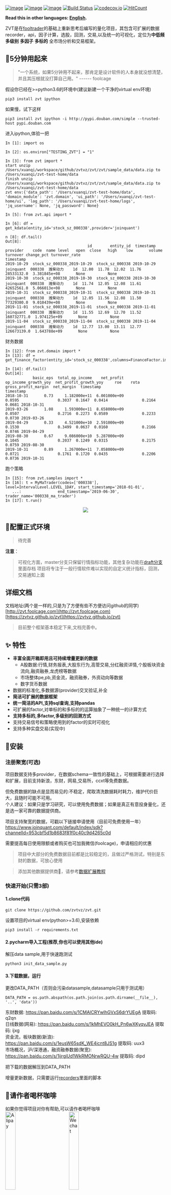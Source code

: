 [![image](https://img.shields.io/pypi/v/zvt.svg)](https://pypi.org/project/zvt/)
[![image](https://img.shields.io/pypi/l/zvt.svg)](https://pypi.org/project/zvt/)
[![image](https://img.shields.io/pypi/pyversions/zvt.svg)](https://pypi.org/project/zvt/)
[![Build Status](https://api.travis-ci.org/zvtvz/zvt.svg?branch=master)](https://travis-ci.org/zvtvz/zvt)
[![codecov.io](https://codecov.io/github/zvtvz/zvt/coverage.svg?branch=master)](https://codecov.io/github/zvtvz/zvt)
[![HitCount](http://hits.dwyl.io/zvtvz/zvt.svg)](http://hits.dwyl.io/zvtvz/zvt)

**Read this in other languages: [English](README-en.md).**  

ZVT是在[fooltrader](https://github.com/foolcage/fooltrader)的基础上重新思考后编写的量化项目，其包含可扩展的数据recorder，api，因子计算，选股，回测，交易,以及统一的可视化，定位为**中低频** **多级别** **多因子** **多标的** 全市场分析和交易框架。

##  🔖5分钟用起来

>"一个系统，如果5分钟用不起来，那肯定是设计软件的人本身就没想清楚，并且其压根就没打算自己用。" ------ foolcage

假设你已经在>=python3.6的环境中(建议新建一个干净的virtual env环境)
```
pip3 install zvt ipython
```

如果慢，试下这样
```
pip3 install zvt ipython -i http://pypi.douban.com/simple --trusted-host pypi.douban.com
```

进入ipython,体验一把
```
In [1]: import os

In [2]: os.environ["TESTING_ZVT"] = "1"

In [3]: from zvt import *
start unzip /Users/xuanqi/workspace/github/zvtvz/zvt/zvt/sample_data/data.zip to /Users/xuanqi/zvt-test-home/data
finish unzip /Users/xuanqi/workspace/github/zvtvz/zvt/zvt/sample_data/data.zip to /Users/xuanqi/zvt-test-home/data
zvt env:{'data_path': '/Users/xuanqi/zvt-test-home/data', 'domain_module': 'zvt.domain', 'ui_path': '/Users/xuanqi/zvt-test-home/ui', 'log_path': '/Users/xuanqi/zvt-test-home/logs', 'jq_username': None, 'jq_password': None}

In [5]: from zvt.api import *

In [6]: df = get_kdata(entity_id='stock_sz_000338',provider='joinquant')

n [8]: df.tail()
Out[8]:
                                    id        entity_id  timestamp   provider    code  name level   open  close   high    low       volume      turnover change_pct turnover_rate
timestamp
2019-10-29  stock_sz_000338_2019-10-29  stock_sz_000338 2019-10-29  joinquant  000338  潍柴动力    1d  12.00  11.78  12.02  11.76   28533132.0  3.381845e+08       None          None
2019-10-30  stock_sz_000338_2019-10-30  stock_sz_000338 2019-10-30  joinquant  000338  潍柴动力    1d  11.74  12.05  12.08  11.61   42652561.0  5.066013e+08       None          None
2019-10-31  stock_sz_000338_2019-10-31  stock_sz_000338 2019-10-31  joinquant  000338  潍柴动力    1d  12.05  11.56  12.08  11.50   77329380.0  9.010439e+08       None          None
2019-11-01  stock_sz_000338_2019-11-01  stock_sz_000338 2019-11-01  joinquant  000338  潍柴动力    1d  11.55  12.69  12.70  11.52  160732771.0  1.974125e+09       None          None
2019-11-04  stock_sz_000338_2019-11-04  stock_sz_000338 2019-11-04  joinquant  000338  潍柴动力    1d  12.77  13.00  13.11  12.77  126673139.0  1.643788e+09       None          None
```

财务数据
```
In [12]: from zvt.domain import *
In [13]: df = get_finance_factor(entity_id='stock_sz_000338',columns=FinanceFactor.important_cols())

In [14]: df.tail()
Out[14]:
            basic_eps  total_op_income    net_profit  op_income_growth_yoy  net_profit_growth_yoy     roe    rota  gross_profit_margin  net_margin  timestamp
timestamp
2018-10-31       0.73     1.182000e+11  6.001000e+09                0.0595                 0.3037  0.1647  0.0414               0.2164      0.0681 2018-10-31
2019-03-26       1.08     1.593000e+11  8.658000e+09                0.0507                 0.2716  0.2273  0.0589               0.2233      0.0730 2019-03-26
2019-04-29       0.33     4.521000e+10  2.591000e+09                0.1530                 0.3499  0.0637  0.0160               0.2166      0.0746 2019-04-29
2019-08-30       0.67     9.086000e+10  5.287000e+09                0.1045                 0.2037  0.1249  0.0315               0.2175      0.0759 2019-08-30
2019-10-31       0.89     1.267000e+11  7.058000e+09                0.0721                 0.1761  0.1720  0.0435               0.2206      0.0736 2019-10-31

```

跑个策略
```
In [15]: from zvt.samples import *
In [16]: t = MyMaTrader(codes=['000338'], level=IntervalLevel.LEVEL_1DAY, start_timestamp='2018-01-01',
   ...:                end_timestamp='2019-06-30', trader_name='000338_ma_trader')
In [17]: t.run()

```
<p align="center"><img src='./docs/imgs/output-value.jpg'/></p>

## 📝配置正式环境

>待完善

**注意**：
>可视化方面，master分支只保留行情指标功能，其他复杂功能在[draft分支](https://github.com/zvtvz/zvt/tree/draft)里面存档
>项目将专注于一般行情软件难以实现的自定义统计指标，回测，交易通知上面
## 详细文档
文档地址(两个是一样的,只是为了方便有些不方便访问github的同学)  
[http://zvt.foolcage.com](http://zvt.foolcage.com)  
[https://zvtvz.github.io/zvt](https://zvtvz.github.io/zvt)
> 目前整个框架基本稳定下来,文档完善中。

##  ✨ 特性
- **丰富全面开箱即用且可持续增量更新的数据**
    - A股数据:行情,财务报表,大股东行为,高管交易,分红融资详情,个股板块资金流向,融资融券,龙虎榜等数据
    - 市场整体pe,pb,资金流，融资融券，外资动向等数据
    - 数字货币数据
- 数据的标准化,多数据源(provider)交叉验证,补全
- **简洁可扩展的数据框架**
- **统一简洁的API,支持sql查询,支持pandas**
- 可扩展的factor,对单标的和多标的的运算抽象了一种统一的计算方式
- **支持多标的,多factor,多级别的回测方式**
- 支持交易信号和策略使用到的factor的实时可视化
- 支持多种实盘交易(实现中)

##  🔰安装

### 注册聚宽(可选)
项目数据支持多provider，在数据schema一致性的基础上，可根据需要进行选择和扩展，目前支持新浪，东财，网易,交易所，ccxt等免费数据。

但免费数据的缺点是显而易见的:不稳定，爬取清洗数据耗时耗力，维护代价巨大，且随时可能不可用。  
个人建议：如果只是学习研究，可以使用免费数据；如果是真正有意投身量化，还是选一家可靠的数据提供商。

项目支持聚宽的数据，可戳以下链接申请使用（目前可免费使用一年）  
https://www.joinquant.com/default/index/sdk?channelId=953cbf5d1b8683f81f0c40c9d4265c0d

需要提高每日使用限额或者购买也可加我微信(foolcage)，申请相应的优惠

> 项目中大部分的免费数据目前都是比较稳定的，且做过严格测试，特别是东财的数据，可放心使用

> 添加其他数据提供商，请参考[数据扩展教程](http://www.foolcage.com/#/data_extending)

### 快速开始(只需3部)
#### 1.clone代码

```
git clone https://github.com/zvtvz/zvt.git
```

设置项目的virtual env(python>=3.6),安装依赖
```
pip3 install -r requirements.txt
```

#### 2.pycharm导入工程(推荐,你也可以使用其他ide)

解压data sample,用于快速跑测试
```
python3 init_data_sample.py
```

#### 3.下载数据，运行
更改DATA_PATH（否则会污染datasample,datasample只用于测试用）
```
DATA_PATH = os.path.abspath(os.path.join(os.path.dirname(__file__), '..', 'data'))
```

东财数据: https://pan.baidu.com/s/1CMAlCRYwlhGVxS6drYUEgA 提取码: q2qn  
日线数据(网易): https://pan.baidu.com/s/1kMhEVO0kH_Pn6wXKyqvJEA 提取码: ijxg  
资金流，板块数据(新浪): https://pan.baidu.com/s/1eusW65sdK_WE4icnt8JS1g 提取码: uux3  
市场概况，沪/深港通，融资融券数据(聚宽): https://pan.baidu.com/s/1ijrgjUd1WkRMONrwRQU-4w 提取码: dipd  

把下载的数据解压到DATA_PATH


增量更新数据，只需要运行[recorders](./zvt/recorders)里面的脚本


## 💌请作者喝杯咖啡

如果你觉得项目对你有帮助,可以请作者喝杯咖啡  
<img src="./docs/imgs/alipay-cn.png" width="25%" alt="Alipay">　　　　　
<img src="./docs/imgs/wechat-cn.png" width="25%" alt="Wechat">


## 💡 贡献

期待能有更多的开发者参与到 zvt 的开发中来，我会保证尽快 Reivew PR 并且及时回复。但提交 PR 请确保

1. 通过所有单元测试，如若是新功能，请为其新增单元测试
2. 遵守开发规范
3. 如若需要，请更新相对应的文档

也非常欢迎开发者能为 zvt 提供更多的示例，共同来完善文档，文档项目位于 [zvt/docs](https://github.com/zvtvz/zvt/docs)

## 联系方式  

QQ群:300911873  

个人微信:foolcage 添加暗号:zvt

公众号(后续会不定时更新一些教程):  
<img src="./docs/imgs/gongzhonghao.jpg" width="25%" alt="Wechat">

知乎专栏会结合zvt写一些日常使用的例子:　
https://zhuanlan.zhihu.com/automoney
